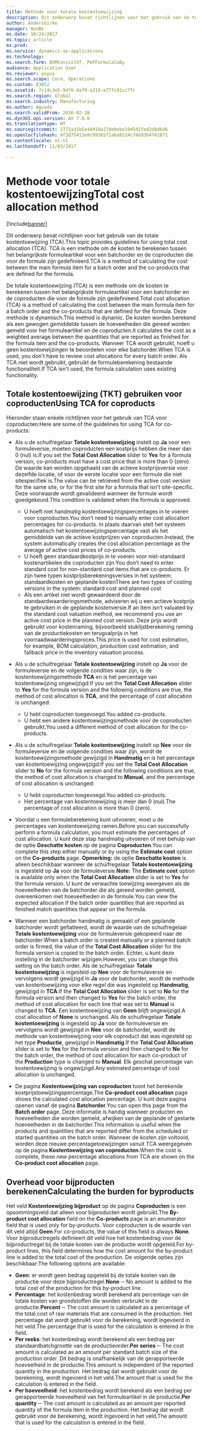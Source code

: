 ```yaml
---
title: Methode voor totale kostentoewijzing
description: Dit onderwerp bevat richtlijnen voor het gebruik van de totale kostentoewijzing (TCA). TCA is een methode om de kosten te berekenen tussen het belangrijkste formuleartikel voor een batchorder en de coproducten die voor de formule zijn gedefinieerd.
author: AndersGirke
manager: AnnBe
ms.date: 10/24/2017
ms.topic: article
ms.prod: 
ms.service: dynamics-ax-applications
ms.technology: 
ms.search.form: BOMConsistOf, PmfFormulaCoBy
audience: Application User
ms.reviewer: yuyus
ms.search.scope: Core, Operations
ms.custom: 83852
ms.assetid: 7c14c3e5-9476-4a79-a210-e77fc91cc7fc
ms.search.region: Global
ms.search.industry: Manufacturing
ms.author: mguada
ms.search.validFrom: 2016-02-28
ms.dyn365.ops.version: AX 7.0.0
ms.translationtype: HT
ms.sourcegitcommit: 2771a31b5a4d418a27de0ebe1945d1fed2d8d6d6
ms.openlocfilehash: 4f3d75411e8c99365f1aba8214c78e93b4741871
ms.contentlocale: nl-nl
ms.lasthandoff: 11/03/2017

---
```


# <a name="total-cost-allocation-method"></a><span data-ttu-id="0754e-104">Methode voor totale kostentoewijzing</span><span class="sxs-lookup"><span data-stu-id="0754e-104">Total cost allocation method</span></span>

[!include[banner](../includes/banner.md)]


<span data-ttu-id="0754e-105">Dit onderwerp bevat richtlijnen voor het gebruik van de totale kostentoewijzing (TCA).</span><span class="sxs-lookup"><span data-stu-id="0754e-105">This topic provides guidelines for using total cost allocation (TCA).</span></span> <span data-ttu-id="0754e-106">TCA is een methode om de kosten te berekenen tussen het belangrijkste formuleartikel voor een batchorder en de coproducten die voor de formule zijn gedefinieerd.</span><span class="sxs-lookup"><span data-stu-id="0754e-106">TCA is a method of calculating the cost between the main formula item for a batch order and the co-products that are defined for the formula.</span></span>

<span data-ttu-id="0754e-107">De totale kostentoewijzing (TCA) is een methode om de kosten te berekenen tussen het belangrijkste formuleartikel voor een batchorder en de coproducten die voor de formule zijn gedefinieerd.</span><span class="sxs-lookup"><span data-stu-id="0754e-107">Total cost allocation (TCA) is a method of calculating the cost between the main formula item for a batch order and the co-products that are defined for the formula.</span></span> <span data-ttu-id="0754e-108">Deze methode is dynamisch.</span><span class="sxs-lookup"><span data-stu-id="0754e-108">This method is dynamic.</span></span> <span data-ttu-id="0754e-109">De kosten worden berekend als een gewogen gemiddelde tussen de hoeveelheden die gereed worden gemeld voor het formuleartikel en de coproducten.</span><span class="sxs-lookup"><span data-stu-id="0754e-109">It calculates the cost as a weighted average between the quantities that are reported as finished for the formula item and the co-products.</span></span> <span data-ttu-id="0754e-110">Wanneer TCA wordt gebruikt, hoeft u geen kostentoewijzingen te beoordelen voor elke batchorder.</span><span class="sxs-lookup"><span data-stu-id="0754e-110">When TCA is used, you don't have to review cost allocations for every batch order.</span></span> <span data-ttu-id="0754e-111">Als TCA niet wordt gebruikt, gebruikt de formuleberekening bestaande functionaliteit.</span><span class="sxs-lookup"><span data-stu-id="0754e-111">If TCA isn't used, the formula calculation uses existing functionality.</span></span>

## <a name="using-tca-for-coproducts"></a><span data-ttu-id="0754e-112">Totale kostentoewijzing (TKT) gebruiken voor coproducten</span><span class="sxs-lookup"><span data-stu-id="0754e-112">Using TCA for coproducts</span></span>
<span data-ttu-id="0754e-113">Hieronder staan enkele richtlijnen voor het gebruik van TCA voor coproducten:</span><span class="sxs-lookup"><span data-stu-id="0754e-113">Here are some of the guidelines for using TCA for co-products:</span></span>

-   <span data-ttu-id="0754e-114">Als u de schuifregelaar **Totale kostentoewijzing** instelt op **Ja** voor een formuleversie, moeten coproducten een kostprijs hebben die meer dan 0 (nul) is.</span><span class="sxs-lookup"><span data-stu-id="0754e-114">If you set the **Total Cost Allocation** slider to **Yes** for a formula version, co-products must have a cost price that is more than 0 (zero).</span></span> <span data-ttu-id="0754e-115">De waarde kan worden opgehaald van de actieve kostprijsversie voor dezelfde locatie, of voor de eerste locatie voor een formule die niet sitespecifiek is.</span><span class="sxs-lookup"><span data-stu-id="0754e-115">The value can be retrieved from the active cost version for the same site, or for the first site for a formula that isn't site-specific.</span></span> <span data-ttu-id="0754e-116">Deze voorwaarde wordt gevalideerd wanneer de formule wordt goedgekeurd.</span><span class="sxs-lookup"><span data-stu-id="0754e-116">This condition is validated when the formula is approved.</span></span>

    -   <span data-ttu-id="0754e-117">U hoeft niet handmatig kostentoewijzingspercentages in te voeren voor coproducten.</span><span class="sxs-lookup"><span data-stu-id="0754e-117">You don’t need to manually enter cost allocation percentages for co-products.</span></span> <span data-ttu-id="0754e-118">In plaats daarvan stelt het systeem automatisch het kostentoewijzingspercentage vast als het gemiddelde van de actieve kostprijzen van coproducten.</span><span class="sxs-lookup"><span data-stu-id="0754e-118">Instead, the system automatically creates the cost allocation percentage as the average of active cost prices of co-products.</span></span> 
    -   <span data-ttu-id="0754e-119">U hoeft geen standaardkostprijs in te voeren voor niet-standaard kostenartikelen die coproducten zijn.</span><span class="sxs-lookup"><span data-stu-id="0754e-119">You don’t need to enter standard cost for non-standard cost items that are co-products.</span></span> <span data-ttu-id="0754e-120">Er zijn twee typen kostprijsberekeningsversies in het systeem: standaardkosten en geplande kosten</span><span class="sxs-lookup"><span data-stu-id="0754e-120">There are two types of costing versions in the system: standard cost and planned cost</span></span> 
    -   <span data-ttu-id="0754e-121">Als een artikel niet wordt gewaardeerd door de standaardwaarderingsmethode, adviseren wij u een actieve kostprijs te gebruiken in de geplande kostenversie.</span><span class="sxs-lookup"><span data-stu-id="0754e-121">If an item isn’t valuated by the standard cost valuation method, we recommend you use an active cost price in the planned cost version.</span></span> <span data-ttu-id="0754e-122">Deze prijs wordt gebruikt voor kostenraming, bijvoorbeeld stuklijstberekening raming van de productiekosten en terugvalprijs in het voorraadwaarderingsproces.</span><span class="sxs-lookup"><span data-stu-id="0754e-122">This price is used for cost estimation, for example, BOM calculation, production cost estimation, and fallback price in the inventory valuation process.</span></span> 

-   <span data-ttu-id="0754e-123">Als u de schuifregelaar **Totale kostentoewijzing** instelt op **Ja** voor de formuleversie en de volgende condities waar zijn, is de kostentoewijzingsmethode **TCA** en is het percentage van kostentoewijzing ongewijzigd:</span><span class="sxs-lookup"><span data-stu-id="0754e-123">If you set the **Total Cost Allocation** slider to **Yes** for the formula version and the following conditions are true, the method of cost allocation is **TCA**, and the percentage of cost allocation is unchanged:</span></span>
    -   <span data-ttu-id="0754e-124">U hebt coproducten toegevoegd.</span><span class="sxs-lookup"><span data-stu-id="0754e-124">You added co-products.</span></span>
    -   <span data-ttu-id="0754e-125">U hebt een andere kostentoewijzingsmethode voor de coproducten gebruikt.</span><span class="sxs-lookup"><span data-stu-id="0754e-125">You used a different method of cost allocation for the co-products.</span></span>
-   <span data-ttu-id="0754e-126">Als u de schuifregelaar **Totale kostentoewijzing** instelt op **Nee** voor de formuleversie en de volgende condities waar zijn, wordt de kostentoewijzingsmethode gewijzigd in **Handmatig** en is het percentage van kostentoewijzing ongewijzigd:</span><span class="sxs-lookup"><span data-stu-id="0754e-126">If you set the **Total Cost Allocation** slider to **No** for the formula version and the following conditions are true, the method of cost allocation is changed to **Manual**, and the percentage of cost allocation is unchanged:</span></span>
    -   <span data-ttu-id="0754e-127">U hebt coproducten toegevoegd.</span><span class="sxs-lookup"><span data-stu-id="0754e-127">You added co-products.</span></span>
    -   <span data-ttu-id="0754e-128">Het percentage van kostentoewijzing is meer dan 0 (nul).</span><span class="sxs-lookup"><span data-stu-id="0754e-128">The percentage of cost allocation is more than 0 (zero).</span></span>
-   <span data-ttu-id="0754e-129">Voordat u een formuleberekening kunt uitvoeren, moet u de percentages van kostentoewijzing ramen.</span><span class="sxs-lookup"><span data-stu-id="0754e-129">Before you can successfully perform a formula calculation, you must estimate the percentages of cost allocation.</span></span> <span data-ttu-id="0754e-130">U kunt deze stap handmatig uitvoeren of met behulp van de optie **Geschatte kosten** op de pagina **Coproducten**.</span><span class="sxs-lookup"><span data-stu-id="0754e-130">You can complete this step either manually or by using the **Estimate cost** option on the **Co-products** page.</span></span> <span data-ttu-id="0754e-131">**Opmerking:** de optie **Geschatte kosten** is alleen beschikbaar wanneer de schuifregelaar **Totale kostentoewijzing** is ingesteld op **Ja** voor de formuleversie.</span><span class="sxs-lookup"><span data-stu-id="0754e-131">**Note:** The **Estimate cost** option is available only when the **Total Cost Allocation** slider is set to **Yes** for the formula version.</span></span> <span data-ttu-id="0754e-132">U kunt de verwachte toewijzing weergeven als de hoeveelheden van de batchorder die als gereed worden gemeld, overeenkomen met hoeveelheden in de formule.</span><span class="sxs-lookup"><span data-stu-id="0754e-132">You can view the expected allocation if the batch order quantities that are reported as finished match quantities that appear on the formula.</span></span>
-   <span data-ttu-id="0754e-133">Wanneer een batchorder handmatig is gemaakt of een geplande batchorder wordt gefiatteerd, wordt de waarde van de schuifregelaar **Totale kostentoewijzing** voor de formuleversie gekopieerd naar de batchorder.</span><span class="sxs-lookup"><span data-stu-id="0754e-133">When a batch order is created manually or a planned batch order is firmed, the value of the **Total Cost Allocation** slider for the formula version is copied to the batch order.</span></span> <span data-ttu-id="0754e-134">Echter, u kunt deze instelling in de batchorder wijzigen.</span><span class="sxs-lookup"><span data-stu-id="0754e-134">However, you can change this setting on the batch order.</span></span> <span data-ttu-id="0754e-135">Als de schuifregelaar **Totale kostentoewijzing** is ingesteld op **Nee** voor de formuleversie en vervolgens wordt gewijzigd in **Ja** voor de batchorder, wordt de methode van kostentoewijzing voor elke regel die was ingesteld op **Handmatig**, gewijzigd in **TCA**.</span><span class="sxs-lookup"><span data-stu-id="0754e-135">If the **Total Cost Allocation** slider is set to **No** for the formula version and then changed to **Yes** for the batch order, the method of cost allocation for each line that was set to **Manual** is changed to **TCA**.</span></span> <span data-ttu-id="0754e-136">Een kostentoewijzing van **Geen** blijft ongewijzigd.</span><span class="sxs-lookup"><span data-stu-id="0754e-136">A cost allocation of **None** is unchanged.</span></span> <span data-ttu-id="0754e-137">Als de schuifregelaar **Totale kostentoewijzing** is ingesteld op **Ja** voor de formuleversie en vervolgens wordt gewijzigd in **Nee** voor de batchorder, wordt de methode van kostentoewijzing voor elk coproduct dat was ingesteld op het type **Productie**, gewijzigd in **Handmatig**.</span><span class="sxs-lookup"><span data-stu-id="0754e-137">If the **Total Cost Allocation** slider is set to **Yes** for the formula version and then changed to **No** for the batch order, the method of cost allocation for each co-product of the **Production** type is changed to **Manual**.</span></span> <span data-ttu-id="0754e-138">Elk geschat percentage van kostentoewijzing is ongewijzigd.</span><span class="sxs-lookup"><span data-stu-id="0754e-138">Any estimated percentage of cost allocation is unchanged.</span></span>
-   <span data-ttu-id="0754e-139">De pagina **Kostentoewijzing van coproducten** toont het berekende kostprijstoewijzingspercentage.</span><span class="sxs-lookup"><span data-stu-id="0754e-139">The **Co-product cost allocation** page shows the calculated cost allocation percentage.</span></span> <span data-ttu-id="0754e-140">U kunt deze pagina openen vanaf de pagina **Batchorder**.</span><span class="sxs-lookup"><span data-stu-id="0754e-140">You can open this page from the **Batch order** page.</span></span> <span data-ttu-id="0754e-141">Deze informatie is handig wanneer producten en hoeveelheden die worden gemeld, afwijken van de geplande of gestarte hoeveelheden in de batchorder.</span><span class="sxs-lookup"><span data-stu-id="0754e-141">This information is useful when the products and quantities that are reported differ from the scheduled or started quantities on the batch order.</span></span> <span data-ttu-id="0754e-142">Wanneer de kosten zijn voltooid, worden deze nieuwe percentagetoewijzingen vanuit TCA weergegeven op de pagina **Kostentoewijzing van coproducten**.</span><span class="sxs-lookup"><span data-stu-id="0754e-142">When the cost is complete, these new percentage allocations from TCA are shown on the **Co-product cost allocation** page.</span></span>

## <a name="calculating-the-burden-for-byproducts"></a><span data-ttu-id="0754e-143">Overhead voor bijproducten berekenen</span><span class="sxs-lookup"><span data-stu-id="0754e-143">Calculating the burden for byproducts</span></span>
<span data-ttu-id="0754e-144">Het veld **Kostentoewijzing bijproduct** op de pagina **Coproducten** is een opsommingsveld dat alleen voor bijproducten wordt gebruikt.</span><span class="sxs-lookup"><span data-stu-id="0754e-144">The **By-product cost allocation** field on the **Co-products** page is an enumerator field that is used only for by-products.</span></span> <span data-ttu-id="0754e-145">Voor coproducten is de waarde van dit veld altijd **Geen**.</span><span class="sxs-lookup"><span data-stu-id="0754e-145">For co-products, the value of this field is always **None**.</span></span> <span data-ttu-id="0754e-146">Voor bijproductregels definieert dit veld hoe het kostenbedrag voor de bijproductregel bij de totale kosten van de productie wordt opgeteld.</span><span class="sxs-lookup"><span data-stu-id="0754e-146">For by-product lines, this field determines how the cost amount for the by-product line is added to the total cost of the production.</span></span> <span data-ttu-id="0754e-147">De volgende opties zijn beschikbaar:</span><span class="sxs-lookup"><span data-stu-id="0754e-147">The following options are available:</span></span>

-   <span data-ttu-id="0754e-148">**Geen**: er wordt geen bedrag opgeteld bij de totale kosten van de productie voor deze bijproductregel.</span><span class="sxs-lookup"><span data-stu-id="0754e-148">**None** ─ No amount is added to the total cost of the production for this by-product line.</span></span>
-   <span data-ttu-id="0754e-149">**Percentage**: het kostenbedrag wordt berekend als percentage van de totale kosten van grondstoffen die worden verbruikt in de productie.</span><span class="sxs-lookup"><span data-stu-id="0754e-149">**Percent** ─ The cost amount is calculated as a percentage of the total cost of raw materials that are consumed in the production.</span></span> <span data-ttu-id="0754e-150">Het percentage dat wordt gebruikt voor de berekening, wordt ingevoerd in het veld.</span><span class="sxs-lookup"><span data-stu-id="0754e-150">The percentage that is used for the calculation is entered in the field.</span></span>
-   <span data-ttu-id="0754e-151">**Per reeks**: het kostenbedrag wordt berekend als een bedrag per standaardbatchgrootte van de productieorder.</span><span class="sxs-lookup"><span data-stu-id="0754e-151">**Per series** ─ The cost amount is calculated as an amount per standard batch size of the production order.</span></span> <span data-ttu-id="0754e-152">Dit bedrag is onafhankelijk van de gerapporteerde hoeveelheid in de productie.</span><span class="sxs-lookup"><span data-stu-id="0754e-152">This amount is independent of the reported quantity in the production.</span></span> <span data-ttu-id="0754e-153">Het bedrag dat wordt gebruikt voor de berekening, wordt ingevoerd in het veld.</span><span class="sxs-lookup"><span data-stu-id="0754e-153">The amount that is used for the calculation is entered in the field.</span></span>
-   <span data-ttu-id="0754e-154">**Per hoeveelheid**: het kostenbedrag wordt berekend als een bedrag per gerapporteerde hoeveelheid van het formuleartikel in de productie.</span><span class="sxs-lookup"><span data-stu-id="0754e-154">**Per quantity** ─ The cost amount is calculated as an amount per reported quantity of the formula item in the production.</span></span> <span data-ttu-id="0754e-155">Het bedrag dat wordt gebruikt voor de berekening, wordt ingevoerd in het veld.</span><span class="sxs-lookup"><span data-stu-id="0754e-155">The amount that is used for the calculation is entered in the field.</span></span>





